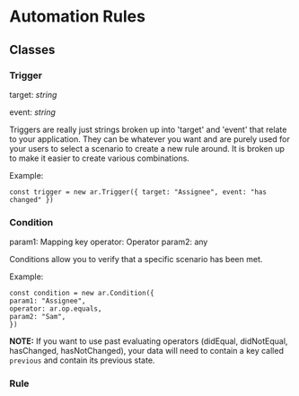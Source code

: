 # Automation Rules

## Classes

### Trigger

target: _string_

event: _string_

Triggers are really just strings broken up into 'target' and 'event' that relate to your application. They can be whatever you want and are purely used for your users to select a scenario to create a new rule around. It is broken up to make it easier to create various combinations.

Example:

```
const trigger = new ar.Trigger({ target: "Assignee", event: "has changed" })
```

### Condition

param1: Mapping key
operator: Operator
param2: any

Conditions allow you to verify that a specific scenario has been met.

Example:

```
const condition = new ar.Condition({
param1: "Assignee",
operator: ar.op.equals,
param2: "Sam",
})
```

**NOTE:** If you want to use past evaluating operators (didEqual, didNotEqual, hasChanged, hasNotChanged), your data will need to contain a key called `previous` and contain its previous state.

### Rule
